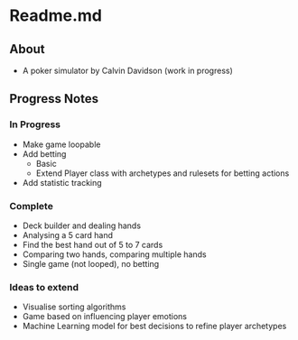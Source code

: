# Readme.md
## About
* A poker simulator by Calvin Davidson (work in progress)
## Progress Notes
### In Progress
* Make game loopable
* Add betting
    * Basic
    * Extend Player class with archetypes and rulesets for betting actions
* Add statistic tracking
### Complete
* Deck builder and dealing hands
* Analysing a 5 card hand
* Find the best hand out of 5 to 7 cards
* Comparing two hands, comparing multiple hands
* Single game (not looped), no betting
### Ideas to extend
* Visualise sorting algorithms
* Game based on influencing player emotions
* Machine Learning model for best decisions to refine player archetypes
